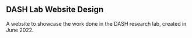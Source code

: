 
## DASH Lab Website Design

A website to showcase the work done in the DASH research lab, created in June 2022.



